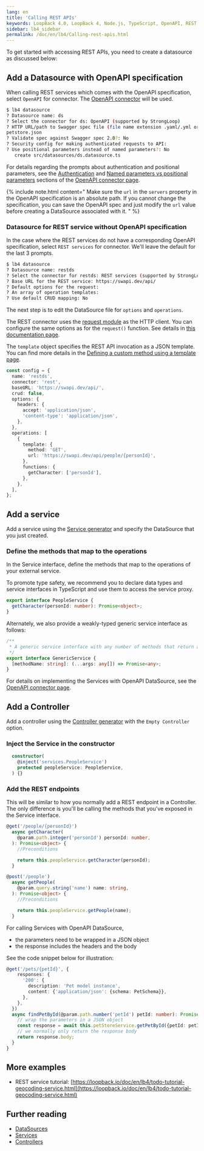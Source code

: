 ```yaml
---
lang: en
title: 'Calling REST APIs'
keywords: LoopBack 4.0, LoopBack 4, Node.js, TypeScript, OpenAPI, REST
sidebar: lb4_sidebar
permalink: /doc/en/lb4/Calling-rest-apis.html
---
```


To get started with accessing REST APIs, you need to create a datasource as
discussed below:

## Add a Datasource with OpenAPI specification

When calling REST services which comes with the OpenAPI specification, select
`OpenAPI` for connector. The [OpenAPI connector](OpenAPI-connector.html) will be
used.

```sh
$ lb4 datasource
? Datasource name: ds
? Select the connector for ds: OpenAPI (supported by StrongLoop)
? HTTP URL/path to Swagger spec file (file name extension .yaml/.yml or .json):
petstore.json
? Validate spec against Swagger spec 2.0?: No
? Security config for making authenticated requests to API:
? Use positional parameters instead of named parameters?: No
   create src/datasources/ds.datasource.ts
```

For details regarding the prompts about authentication and positional
parameters, see the [Authentication](OpenAPI-connector.html##authentication) and
[Named parameters vs positional parameters](OpenAPI-connector.html#named-parameters-vs-positional-parameters)
sections of the [OpenAPI connector page](OpenAPI-connector.html).

{% include note.html content="
Make sure the `url` in the `servers` property in the OpenAPI specification is an absolute path. If you cannot change the specification, you can save the OpenAPI spec and just modify the `url` value before creating a DataSource associated with it.
" %}

### Datasource for REST service without OpenAPI specification

In the case where the REST services do not have a corresponding OpenAPI
specification, select `REST services` for connector. We'll leave the default for
the last 3 prompts.

```sh
$ lb4 datasource
? Datasource name: restds
? Select the connector for restds: REST services (supported by StrongLoop)
? Base URL for the REST service: https://swapi.dev/api/
? Default options for the request:
? An array of operation templates:
? Use default CRUD mapping: No
```

The next step is to edit the DataSource file for `options` and `operations`.

The REST connector uses the
[request module](https://www.npmjs.com/package/request) as the HTTP client. You
can configure the same options as for the `request()` function. See details in
[this documentation page](https://loopback.io/doc/en/lb4/REST-connector.html#configure-options-for-request).

The `template` object specifies the REST API invocation as a JSON template. You
can find more details in the
[Defining a custom method using a template page](https://loopback.io/doc/en/lb4/REST-connector.html#defining-a-custom-method-using-a-template).

```ts
const config = {
  name: 'restds',
  connector: 'rest',
  baseURL: 'https://swapi.dev/api/',
  crud: false,
  options: {
    headers: {
      accept: 'application/json',
      'content-type': 'application/json',
    },
  },
  operations: [
    {
      template: {
        method: 'GET',
        url: 'https://swapi.dev/api/people/{personId}',
      },
      functions: {
        getCharacter: ['personId'],
      },
    },
  ],
};
```

## Add a service

Add a service using the [Service generator](Service-generator.md) and specify
the DataSource that you just created.

### Define the methods that map to the operations

In the Service interface, define the methods that map to the operations of your
external service.

To promote type safety, we recommend you to declare data types and service
interfaces in TypeScript and use them to access the service proxy.

```ts
export interface PeopleService {
  getCharacter(personId: number): Promise<object>;
}
```

Alternately, we also provide a weakly-typed generic service interface as
follows:

```ts
/**
 * A generic service interface with any number of methods that return a promise
 */
export interface GenericService {
  [methodName: string]: (...args: any[]) => Promise<any>;
}
```

For details on implementing the Services with OpenAPI DataSource, see the
[OpenAPI connector page](OpenAPI-connector.html).

## Add a Controller

Add a controller using the [Controller generator](Controller-generator.md) with
the `Empty Controller` option.

### Inject the Service in the constructor

```ts
  constructor(
    @inject('services.PeopleService')
    protected peopleService: PeopleService,
  ) {}
```

### Add the REST endpoints

This will be similar to how you normally add a REST endpoint in a Controller.
The only difference is you'll be calling the methods that you've exposed in the
Service interface.

```ts
@get('/people/{personId}')
  async getCharacter(
    @param.path.integer('personId') personId: number,
  ): Promise<object> {
    //Preconditions

    return this.peopleService.getCharacter(personId);
  }
```

```ts
@post('/people')
  async getPeople(
    @param.query.string('name') name: string,
  ): Promise<object> {
    //Preconditions

    return this.peopleService.getPeople(name);
  }
```

For calling Services with OpenAPI DataSource,

- the parameters need to be wrapped in a JSON object
- the response includes the headers and the body

See the code snippet below for illustration:

```ts
@get('/pets/{petId}', {
    responses: {
      '200': {
        description: 'Pet model instance',
        content: {'application/json': {schema: PetSchema}},
      },
    },
  })
  async findPetById(@param.path.number('petId') petId: number): Promise<Pet> {
    // wrap the parameters in a JSON object
    const response = await this.petStoreService.getPetById({petId: petId});
    // we normally only return the response body
    return response.body;
  }
}
```

## More examples

- REST service tutorial:
  [https://loopback.io/doc/en/lb4/todo-tutorial-geocoding-service.html](https://loopback.io/doc/en/lb4/todo-tutorial-geocoding-service.html)

## Further reading

- [DataSources](DataSource.md)
- [Services](Service.md)
- [Controllers](Controller.md)
